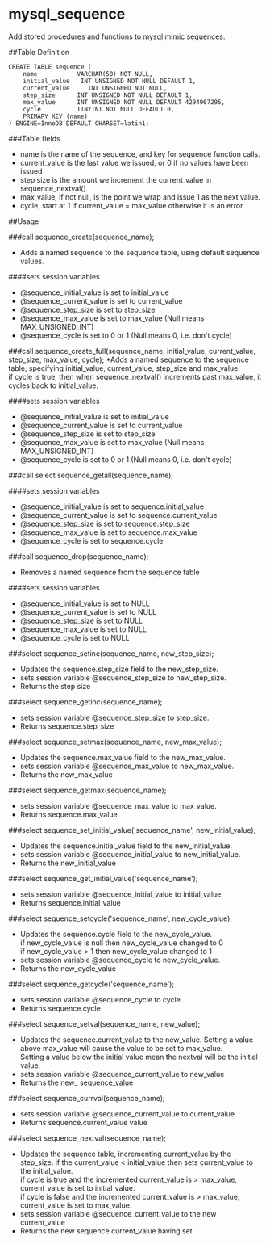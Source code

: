 # mysql_sequence

Add stored procedures and functions to mysql mimic sequences.

##Table Definition
```
CREATE TABLE sequence (
    name           VARCHAR(50) NOT NULL,
    initial_value   INT UNSIGNED NOT NULL DEFAULT 1,
    current_value     INT UNSIGNED NOT NULL,
    step_size      INT UNSIGNED NOT NULL DEFAULT 1,
    max_value      INT UNSIGNED NOT NULL DEFAULT 4294967295,
    cycle          TINYINT NOT NULL DEFAULT 0,
    PRIMARY KEY (name)
) ENGINE=InnoDB DEFAULT CHARSET=latin1;
```
###Table fields
* name is the name of the sequence, and key for sequence function calls.
* current_value is the last value we issued, or 0 if no values have been issued
* step size is the amount we increment the current_value in sequence_nextval()
* max_value, if not null, is the point we wrap and issue 1 as the next value.
* cycle, start at 1 if current_value = max_value otherwise it is an error

##Usage

###call sequence_create(sequence_name);
* Adds a named sequence to the sequence table, using default sequence values.

####sets session variables
* @sequence_initial_value is set to initial_value
* @sequence_current_value is set to current_value
* @sequence_step_size is set to step_size
* @sequence_max_value is set to max_value (Null means MAX_UNSIGNED_INT)
* @sequence_cycle is set to 0 or 1 (Null means 0, i.e. don't cycle)

###call sequence_create_full(sequence_name, initial_value, current_value, step_size, max_value, cycle);
*Adds a named sequence to the sequence table, specifying initial_value, current_value, step_size and max_value.  
   if cycle is true, then when sequence_nextval() increments past max_value, it cycles back to initial_value.

####sets session variables
* @sequence_initial_value is set to initial_value
* @sequence_current_value is set to current_value
* @sequence_step_size is set to step_size
* @sequence_max_value is set to max_value (Null means MAX_UNSIGNED_INT)
* @sequence_cycle is set to 0 or 1 (Null means 0, i.e. don't cycle)


###call select sequence_getall(sequence_name);

####sets session variables
* @sequence_initial_value is set to sequence.initial_value
* @sequence_current_value is set to sequence.current_value
* @sequence_step_size is set to sequence.step_size
* @sequence_max_value is set to sequence.max_value
* @sequence_cycle is set to sequence.cycle

###call sequence_drop(sequence_name);
* Removes a named sequence from the sequence table

####sets session variables
* @sequence_initial_value is set to NULL
* @sequence_current_value is set to NULL 
* @sequence_step_size is set to NULL
* @sequence_max_value is set to NULL
* @sequence_cycle is set to NULL


###select sequence_setinc(sequence_name, new_step_size);
* Updates the sequence.step_size field to the new_step_size.
* sets session variable @sequence_step_size to new_step_size.
* Returns the step size

###select sequence_getinc(sequence_name);
* sets session variable @sequence_step_size to step_size.
* Returns sequence.step_size

###select sequence_setmax(sequence_name, new_max_value);
* Updates the sequence.max_value field to the new_max_value.
* sets session variable @sequence_max_value to new_max_value.
* Returns the new_max_value

###select sequence_getmax(sequence_name);
* sets session variable @sequence_max_value to max_value.
* Returns sequence.max_value

###select sequence_set_initial_value('sequence_name', new_initial_value);
* Updates the sequence.initial_value field to the new_initial_value.
* sets session variable @sequence_initial_value to new_initial_value.
* Returns the new_initial_value

###select sequence_get_initial_value('sequence_name');
* sets session variable @sequence_initial_value to initial_value.
* Returns sequence.initial_value

###select sequence_setcycle('sequence_name', new_cycle_value);
* Updates the sequence.cycle field to the new_cycle_value.  
   if new_cycle_value is null then new_cycle_value changed to 0  
   if new_cycle_value > 1 then new_cycle_value changed to 1
* sets session variable @sequence_cycle to new_cycle_value.
* Returns the new_cycle_value

###select sequence_getcycle('sequence_name');
* sets session variable @sequence_cycle to cycle.
* Returns sequence.cycle

###select sequence_setval(sequence_name, new_value);
* Updates the sequence.current_value to the new_value.
   Setting a value above max_value will cause the value to be set to max_value.  
   Setting a value below the initial value mean the nextval will be the initial value.
* sets session variable @sequence_current_value to new_value
* Returns the new_ sequence_value

###select sequence_currval(sequence_name);
* sets session variable @sequence_current_value to current_value
* Returns sequence.current_value value

###select sequence_nextval(sequence_name);
* Updates the sequence table, incrementing current_value by the step_size.
   if the current_value < initial_value then sets current_value to the initial_value.  
   if cycle is true and the incremented current_value is > max_value, current_value is set to initial_value.  
   if cycle is false and the incremented current_value is > max_value, current_value is set to max_value.
* sets session variable @sequence_current_value to the new current_value
* Returns the new sequence.current_value having set


